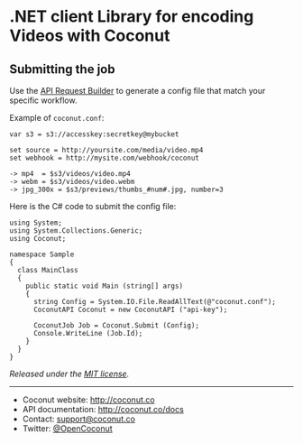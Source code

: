 # .NET client Library for encoding Videos with Coconut

## Submitting the job

Use the [API Request Builder](https://app.coconut.co/job/new) to generate a config file that match your specific workflow.

Example of `coconut.conf`:

``` language-hw
var s3 = s3://accesskey:secretkey@mybucket

set source = http://yoursite.com/media/video.mp4
set webhook = http://mysite.com/webhook/coconut

-> mp4  = $s3/videos/video.mp4
-> webm = $s3/videos/video.webm
-> jpg_300x = $s3/previews/thumbs_#num#.jpg, number=3
```

Here is the C# code to submit the config file:

``` language-c
using System;
using System.Collections.Generic;
using Coconut;

namespace Sample
{
  class MainClass
  {
    public static void Main (string[] args)
    {
      string Config = System.IO.File.ReadAllText(@"coconut.conf");
      CoconutAPI Coconut = new CoconutAPI ("api-key");

      CoconutJob Job = Coconut.Submit (Config);
      Console.WriteLine (Job.Id);
    }
  }
}
```

*Released under the [MIT license](http://www.opensource.org/licenses/mit-license.php).*

---

* Coconut website: http://coconut.co
* API documentation: http://coconut.co/docs
* Contact: [support@coconut.co](mailto:support@coconut.co)
* Twitter: [@OpenCoconut](http://twitter.com/opencoconut)